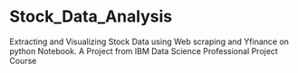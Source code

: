 # Stock_Data_Analysis
Extracting and Visualizing Stock Data using Web scraping and Yfinance on python Notebook. A Project from IBM Data Science Professional Project Course
